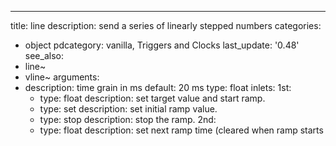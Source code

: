 ---
title: line
description: send a series of linearly stepped numbers
categories:
- object
pdcategory: vanilla, Triggers and Clocks
last_update: '0.48'
see_also:
- line~
- vline~
arguments:
- description: time grain in ms 
  default: 20 ms
  type: float
inlets:
  1st:
  - type: float
    description: set target value and start ramp.
  - type: set <float>
    description: set initial ramp value.
  - type: stop
    description: stop the ramp.
  2nd:
  - type: float
    description: set next ramp time (cleared when ramp starts
